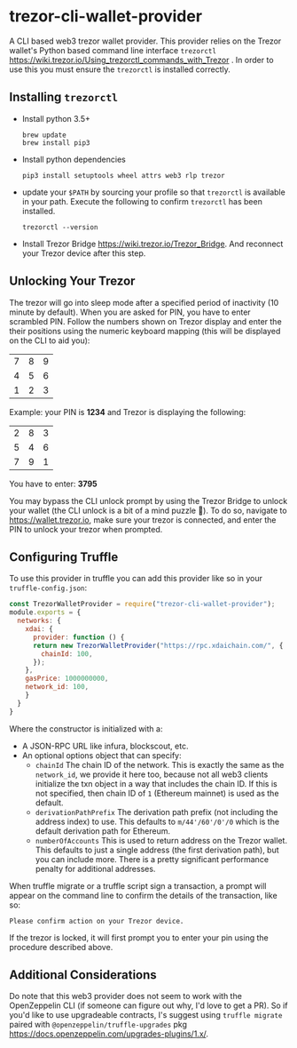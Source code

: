 # trezor-cli-wallet-provider
A CLI based web3 trezor wallet provider. This provider relies on the Trezor wallet's
Python based command line interface `trezorctl` https://wiki.trezor.io/Using_trezorctl_commands_with_Trezor
. In order to use this you must ensure the `trezorctl` is installed correctly.

## Installing `trezorctl`
- Install python 3.5+
    ```
    brew update
    brew install pip3
    ```
- Install python dependencies
    ```
    pip3 install setuptools wheel attrs web3 rlp trezor
    ```
 - update your `$PATH` by sourcing your profile so that `trezorctl` is available in your path.
 Execute the following to confirm `trezorctl` has been installed.
    ```
    trezorctl --version
    ```
  - Install Trezor Bridge https://wiki.trezor.io/Trezor_Bridge. And reconnect your Trezor device after this step.

  ## Unlocking Your Trezor
  The trezor will go into sleep mode after a specified period of inactivity (10 minute by default).
  When you are asked for PIN, you have to enter scrambled PIN. Follow the
  numbers shown on Trezor display and enter the their positions using the
  numeric keyboard mapping (this will be displayed on the CLI to aid you):

  |   |   |   |
  |---|---|---|
  | 7 | 8 | 9 |
  | 4 | 5 | 6 |
  | 1 | 2 | 3 |

  Example: your PIN is **1234** and Trezor is displaying the following:

  |   |   |   |
  |---|---|---|
  | 2 | 8 | 3 |
  | 5 | 4 | 6 |
  | 7 | 9 | 1 |

  You have to enter: **3795**

  You may bypass the CLI unlock prompt by using the Trezor Bridge to unlock your wallet
  (the CLI unlock is a bit of a mind puzzle 🤪). To do so, navigate to https://wallet.trezor.io,
  make sure your trezor is connected, and enter the PIN to unlock your trezor when prompted.

  ## Configuring Truffle
  To use this provider in truffle you can add this provider like so in your `truffle-config.json`:
  ```js
  const TrezorWalletProvider = require("trezor-cli-wallet-provider");
  module.exports = {
    networks: {
      xdai: {
        provider: function () {
        return new TrezorWalletProvider("https://rpc.xdaichain.com/", {
          chainId: 100,
        });
      },
      gasPrice: 1000000000,
      network_id: 100,
      }
    }
  }
  ```

Where the constructor is initialized with a:
- A JSON-RPC URL like infura, blockscout, etc.
- An optional options object that can specify:
  - `chainId` The chain ID of the network. This is exactly the same as the `network_id`, we provide it here too, because not all web3 clients initialize the txn object in a way that includes the chain ID. If this is not specified, then chain ID of `1` (Ethereum mainnet) is used as the default.
  - `derivationPathPrefix` The derivation path prefix (not including the address index) to use. This defaults to `m/44'/60'/0'/0` which is the default derivation path for Ethereum.
  - `numberOfAccounts` This is used to return address on the Trezor wallet. This defaults to just a single address (the first derivation path), but you can include more. There is a pretty significant performance penalty for additional addresses.

When truffle migrate or a truffle script sign a transaction, a prompt will appear on the command line to
confirm the details of the transaction, like so:
```
Please confirm action on your Trezor device.
```
If the trezor is locked, it will first prompt you to enter your pin using the procedure described above.

## Additional Considerations
Do note that this web3 provider does not seem to work with the OpenZeppelin CLI (if someone can figure
out why, I'd love to get a PR). So if you'd like to use upgradeable contracts, I's suggest using
`truffle migrate` paired with `@openzeppelin/truffle-upgrades` pkg https://docs.openzeppelin.com/upgrades-plugins/1.x/.